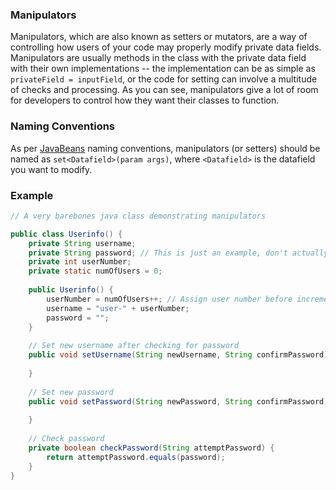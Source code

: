 ### Manipulators
Manipulators, which are also known as setters or mutators, are a way of controlling how users of your code may properly modify private data fields.
Manipulators are usually methods in the class with the private data field with their own implementations -- the implementation can be as simple as `privateField = inputField`, or the code for setting can involve a multitude of checks and processing.
As you can see, manipulators give a lot of room for developers to control how they want their classes to function.

### Naming Conventions
As per [JavaBeans](https://www.oracle.com/java/technologies/javase/javabeans-spec.html) naming conventions, manipulators (or setters) should be named as `set<Datafield>(param args)`, where `<Datafield>` is the datafield you want to modify.

### Example
```java
// A very barebones java class demonstrating manipulators

public class Userinfo() {
    private String username;
    private String password; // This is just an example, don't actually do this due to security reasons
    private int userNumber;
    private static numOfUsers = 0;
    
    public Userinfo() {
        userNumber = numOfUsers++; // Assign user number before incrementing
        username = "user-" + userNumber;
        password = "";
    }
        
    // Set new username after checking for password
    public void setUsername(String newUsername, String confirmPassword) {
            
    }
        
    // Set new password 
    public void setPassword(String newPassword, String confirmPassword) {
        
    }
    
    // Check password
    private boolean checkPassword(String attemptPassword) {
        return attemptPassword.equals(password);
    }
}
```
